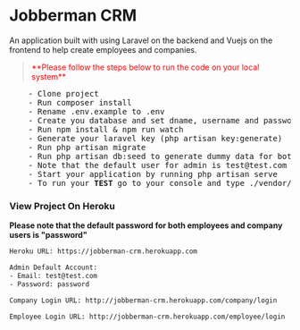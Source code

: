 # Jobberman CRM
An application built with using Laravel on the backend and Vuejs on the frontend to help create
 employees and companies. 


<p>
  <blockquote style="color:red">
    **Please follow the steps below to run the code on your local system** 
  </blockquote>
</p>  
  
<div class="highlight">
<pre>
    - Clone project
    - Run composer install
    - Rename .env.example to .env
    - Create you database and set dname, username and password on the new .env file
    - Run npm install & npm run watch
    - Generate your laravel key (php artisan key:generate)
    - Run php artisan migrate
    - Run php artisan db:seed to generate dummy data for both admin user, employee and companies.
    - Note that the default user for admin is test@test.com and the password is "password"
    - Start your application by running php artisan serve 
    - To run your <b>TEST</b> go to your console and type ./vendor/bin/phpunit
</pre>
</div>


### View Project On Heroku
**Please note that the default password for both employees and company users is "password"**
```sh 
Heroku URL: https://jobberman-crm.herokuapp.com

Admin Default Account:
- Email: test@test.com
- Password: password

Company Login URL: http://jobberman-crm.herokuapp.com/company/login

Employee Login URL: http://jobberman-crm.herokuapp.com/employee/login  


```
